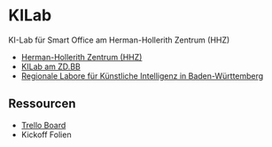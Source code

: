 # KILab
KI-Lab für Smart Office am Herman-Hollerith Zentrum (HHZ)

* [Herman-Hollerith Zentrum (HHZ)](https://www.hhz.de/home/) 
* [KILab am ZD.BB](https://www.zd-bb.de/ki-lab/)
* [Regionale Labore für Künstliche Intelligenz in Baden-Württemberg](https://www.wirtschaft-digital-bw.de/service/ki-made-in-bw/regionale-ki-labs/)

## Ressourcen

* [Trello Board](https://trello.com/b/mg5dpHZ6)
* Kickoff Folien
